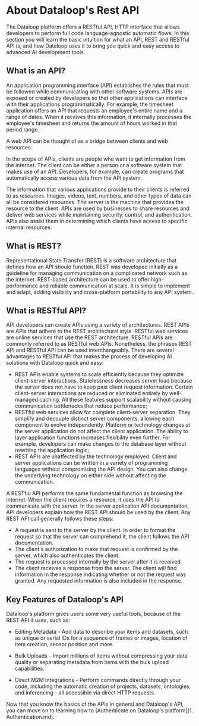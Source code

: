 # About Dataloop's Rest API
The Dataloop platform offers a RESTful API, HTTP interface that allows developers to perform full code language-agnostic automatic flows. In this section you will learn the basic intuition for what an API, REST and RESTful API is, and how Dataloop uses it to bring you quick and easy access to advanced AI development tools.

## What is an API?
An application programming interface (API) establishes the rules that must be followed while communicating with other software systems. APIs are exposed or created by developers so that other applications can interface with their applications programmatically. For example, the timesheet application offers an API that requests an employee's entire name and a range of dates. When it receives this information, it internally processes the employee's timesheet and returns the amount of hours worked in that period range.

A web API can be thought of as a bridge between clients and web resources.

In the scope of APIs, clients are people who want to get information from the internet. The client can be either a person or a software system that makes use of an API. Developers, for example, can create programs that automatically access various data from the API system. 

The information that various applications provide to their clients is referred to as *resources*. Images, videos, text, numbers, and other types of data can all be considered resources. The server is the machine that provides the resource to the client. APIs are used by businesses to share resources and deliver web services while maintaining security, control, and authentication. APIs also assist them in determining which clients have access to specific internal resources.

## What is REST?
Representational State Transfer (REST) is a software architecture that defines how an API should function. REST was developed initially as a guideline for managing communication on a complicated network such as the internet. REST-based architecture can be used to offer high-performance and reliable communication at scale. It is simple to implement and adapt, adding visibility and cross-platform portability to any API system.


## What is RESTful API?

API developers can create APIs using a variety of architectures. REST APIs are APIs that adhere to the REST architectural style. RESTful web services are online services that use the REST architecture. RESTful APIs are commonly referred to as RESTful web APIs. Nonetheless, the phrases REST API and RESTful API can be used interchangeably. There are several advantages to RESTful API that makes the process of developing AI solutions with Dataloop quick and easy:
 
- REST APIs enable systems to scale efficiently because they optimize client-server interactions. Statelessness decreases server load because the server does not have to keep past client request information. Certain client-server interactions are reduced or eliminated entirely by well-managed caching. All these features support scalability without causing communication bottlenecks that reduce performance;
- RESTful web services allow for complete client-server separation. They simplify and decouple distinct server components, allowing each component to evolve independently. Platform or technology changes at the server application do not affect the client application. The ability to layer application functions increases flexibility even further. For example, developers can make changes to the database layer without rewriting the application logic;
- REST APIs are unaffected by the technology employed. Client and server applications can be written in a variety of programming languages without compromising the API design. You can also change the underlying technology on either side without affecting the communication.

A RESTful API performs the same fundamental function as browsing the internet. When the client requires a resource, it uses the API to communicate with the server. In the server application API documentation, API developers explain how the REST API should be used by the client. Any REST API call generally follows these steps:

- A request is sent to the server by the client. In order to format the request so that the server can comprehend it, the client follows the API documentation.
- The client's authorization to make that request is confirmed by the server, which also authenticates the client.
- The request is processed internally by the server after it is received.
- The client receives a response from the server. The client will find information in the response indicating whether or not the request was granted. Any requested information is also included in the response.

## Key Features of Dataloop's API
Dataloop's platform gives users some very useful tools, because of the REST API it uses, such as:
- Editing Metadata - Add data to describe your items and datasets, such as unique or serial IDs for a sequence of frames or images, location of item creation, sensor position and more.

- Bulk Uploads - Import millions of items without compressing your data quality or separating metadata from items with the bulk upload capabilities.

- Direct M2M Integrations - Perform commands directly through your code, including the automatic creation of projects, datasets, ontologies, and inferencing - all accessible via direct HTTP requests.

Now that you know the basics of the APIs in general and Dataloop's API, you can move on to learning how to [Authenticate on Dataloop's platform](1. Authentication.md).
